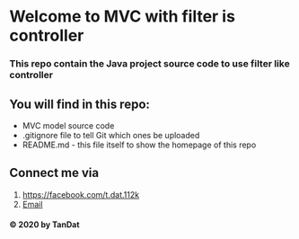 # Welcome to MVC with filter is controller

### This repo contain the Java project source code to use filter like controller

## You will find in this repo:

* MVC model source code
* .gitignore file to tell Git which ones be uploaded
* README.md - this file itself to show the homepage of this repo

## Connect me via

1. https://facebook.com/t.dat.112k
2. [Email](mailto:tandat112k@gmail.com)

#### © 2020 by TanDat